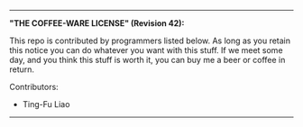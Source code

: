----------------------------------------------------------------------------
**"THE COFFEE-WARE LICENSE" (Revision 42):**

This repo is contributed by programmers listed below. As long as you retain
this notice you can do whatever you want with this stuff. If we meet some
day, and you think this stuff is worth it, you can buy me a beer or coffee
in return.                                                      

Contributors:
* Ting-Fu Liao
----------------------------------------------------------------------------
